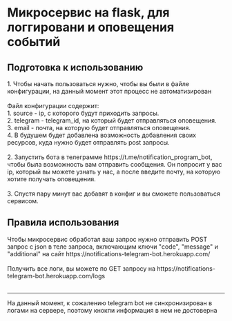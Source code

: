 <h1>Микросервис на flask, для логгировани и оповещения событий</h1>

<h2>Подготовка к использованию</h2>
1. Чтобы начать пользоваться нужно, чтобы вы были в файле конфигурации, на данный момент этот процесс не автоматизирован</br>
</br>
Файл конфигурации содержит:</br>
    1. source - ip, с которого будут приходить запросы.</br>
    2. telegram - telegram_id, на который будет отправляться оповещения.</br>
    3. email - почта, на которую будет отправляться оповещения.</br>
    4. В будушем будет добавлена возможность добавления своих ресурсов, куда нужно будет отправлять post запросы.</br>
</br>
2. Запустить бота в телеграмме https://t.me/notification_program_bot, чтобы была возможность вам отправить сообщения. Он попросит у вас ip, который вы можете узнать у нас, а после введите почту, на которую хотите получать оповещения.</br>
</br>
3. Спустя пару минут вас добавят в конфиг и вы сможете пользоваться сервисом.
<h2>Правила использования</h2>
Чтобы микросервис обработал ваш запрос нужно отправить POST запрос с json в теле запроса, включающим ключи "code", "message" и "additional" на сайт https://notifications-telegram-bot.herokuapp.com/</br>
</br>
Получить все логи, вы можете по GET запросу на https://notifications-telegram-bot.herokuapp.com/logs</br>
</br>
<hr>
На данный момент, к сожалению telegram bot не синхронизирован в логами на сервере, поэтому кнокпи информация в нем не достоверна
